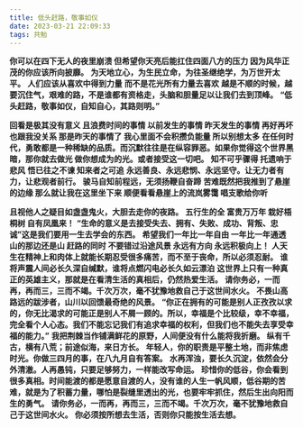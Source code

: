 ```yaml
---
title: 低头赶路，敬事如仪
date: 2023-03-21 22:09:33
tags: 共勉
---
```




**你可以在四下无人的夜里崩溃 但希望你天亮后能扛住四面八方的压力 因为风华正茂的你应该所向披靡。**
**为天地立心，为生民立命，为往圣继绝学，为万世开太平。**
**人们应该从喜欢中得到力量**
**而不是花光所有力量去喜欢**
**越是不顺的时候，越要沉住气，艰难的路，不是谁都有资格走，头脑和胆量足以让我们去到顶峰。**
**“低头赶路，敬事如仪，自知自心，其路则明。”**

<!-- more -->

**回看是极其没有意义 且浪费时间的事情 以前发生的事情 昨天发生的事情 再好再坏也跟我没关系 那是昨天的事情了 我心里面不会积攒负能量 所以别想太多**
**在任何时代，勇敢都是一种稀缺的品质。而沉默往往是在纵容罪恶。如果你觉得这个世界黑暗，那你就去做光  做你想成为的光。或者接受这一切吧。**
**知不可乎骤得 托遗响于悲风**
**悟已往之不谏 知来者之可追**
**永远善良、永远悲悯、永远坚守。让无力者有力，让悲观者前行。**
**骏马自知前程远，无须扬鞭自奋蹄**
**苦难既然把我推到了悬崖的边缘 那么就让我在这里坐下来 顺便看看悬崖上的流岚雾霭 唱支歌给你听** 

**且视他人之疑目如盏盏鬼火，大胆去走你的夜路。**
**五行生的全 富贵万万年 栽好梧桐树 自有凤凰来！**
**“生命的意义是去接受失去、拥有、失败、成功、背叛、忠诚”这是我们要用一生去学会的东西。**
**希望我们一年比一年自由 一年比一年通透 山的那边还是山 赶路的同时 不要错过沿途风景 永远有方向 永远积极向上！**
**人天生在精神上和肉体上就能长期忍受很多痛苦，而不至于丧命，所以必须忍耐。**
**谁将声震人间必长久深自缄默，谁将点燃闪电必长久如云漂泊**
**这世界上只有一种真正的英雄主义，那就是在看清生活的真相后，仍然热爱生活。**
**请你务必，一而再，再而三，三而不竭。千次万次，毫不犹豫地救自己于这世间水火。**
**不畏山高路远的跋涉者，山川以回馈最奇绝的风景。**
**“你正在拥有的可能是别人正孜孜以求的，你无比渴求的可能正是别人不屑一顾的。所以，幸福是个比较级，幸不幸福，完全看个人心态。我们不能忘记我们有追求幸福的权利，但我们也不能失去享受幸福的能力。”**
**我把荆棘当作铺满鲜花的原野，人间便没有什么能将我折磨。**
**纵有千古，横有八荒；前途似海，来日方长。**
**年轻人，你的职责是平整土地，而非焦虑时光。你做三四月的事，在八九月自有答案。**
**水再浑浊，要长久沉淀，依然会分外清澈。人再愚钝，只要足够努力，一样能改写命运。**
**珍惜你的低谷，你会看到很多真相。时间能渡的都是愿意自渡的人，没有谁的人生一帆风顺，低谷期的苦难，就是为了积蓄力量，哪怕是裂缝里透出的光，也要牢牢抓住，然后生出向阳而生的勇气。**
**请你务必，一而再，再而三，三而不竭。千次万次，毫不犹豫地救自己于这世间水火。**
**你必须按所想去生活，否则你只能按生活去想。**
